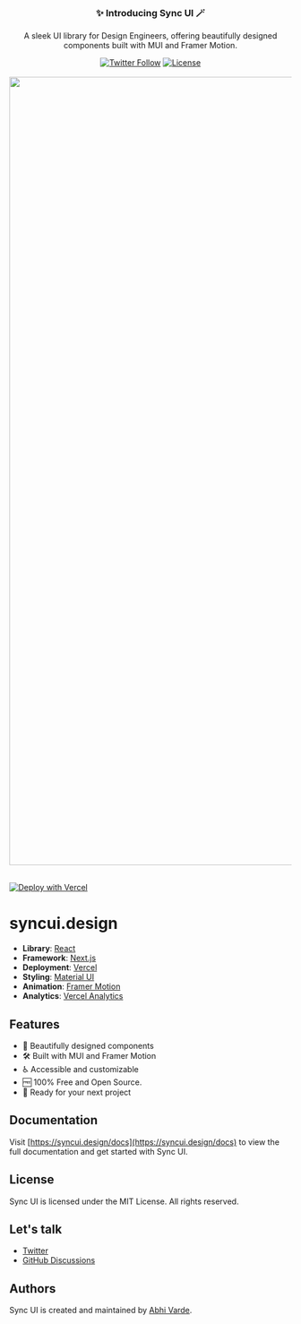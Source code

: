 
<div align="center">
  <h3>✨ Introducing Sync UI 🪄</h3>
  <p>A sleek UI library for Design Engineers, offering beautifully designed components built with MUI and Framer Motion.</p>
  <a href="https://x.com/syncuidesign"><img alt="Twitter Follow" src="https://img.shields.io/twitter/follow/syncuidesign"></a>
  <a href="https://github.com/AbhiVarde/syncui/blob/main/LICENSE.md"><img alt="License" src="https://img.shields.io/badge/License-MIT-yellow.svg"></a>
  <br /> <br />
  <img width="1408" alt="default-og-image" src="https://github.com/user-attachments/assets/2d2ad74f-f943-4b96-ad54-365f880acec8">
  <br /> <br />
</div>

[![Deploy with Vercel](https://vercel.com/button)](https://vercel.com/new/clone?repository-url=https://github.com/AbhiVarde/abhivarde.in)

# syncui.design

- **Library**: [React](https://react.dev/)
- **Framework**: [Next.js](https://nextjs.org/)
- **Deployment**: [Vercel](https://vercel.com)
- **Styling**: [Material UI](https://mui.com/)
- **Animation**: [Framer Motion](https://www.framer.com/motion/)
- **Analytics**: [Vercel Analytics](https://vercel.com/analytics)

## Features

- 🎨 Beautifully designed components
- 🛠️ Built with MUI and Framer Motion
- ♿ Accessible and customizable
- 🆓 100% Free and Open Source.
- 🚀 Ready for your next project
  
## Documentation

Visit [https://syncui.design/docs](https://syncui.design/docs) to view the full documentation and get started with Sync UI.

## License

Sync UI is licensed under the MIT License. All rights reserved.

## Let's talk

- [Twitter](https://x.com/syncuidesign)
- [GitHub Discussions](https://github.com/AbhiVarde/syncui/discussions)

## Authors

Sync UI is created and maintained by [Abhi Varde](https://www.abhivarde.in/).


